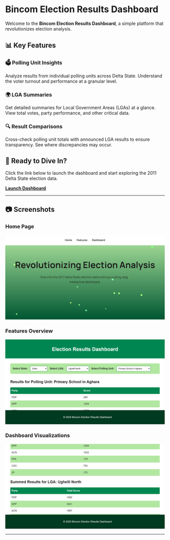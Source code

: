 # Bincom Election Results Dashboard

Welcome to the **Bincom Election Results Dashboard**, a simple platform that revolutionizes election analysis. 

## 📊 Key Features

### 🗳 Polling Unit Insights
Analyze results from individual polling units across Delta State. Understand the voter turnout and performance at a granular level.

### 🌍 LGA Summaries
Get detailed summaries for Local Government Areas (LGAs) at a glance. View total votes, party performance, and other critical data.

### 🔍 Result Comparisons
Cross-check polling unit totals with announced LGA results to ensure transparency. See where discrepancies may occur.

## 🚀 Ready to Dive In?
Click the link below to launch the dashboard and start exploring the 2011 Delta State election data.

[**Launch Dashboard**](http://bincom-test.atspace.cc)

---

## 📷 Screenshots

### Home Page
![Home Screenshot](./screenshots/1.png)

### Features Overview
![Features Screenshot](./screenshots/2.png)

### Dashboard Visualizations
![Features Screenshot](./screenshots/3.png)

---
